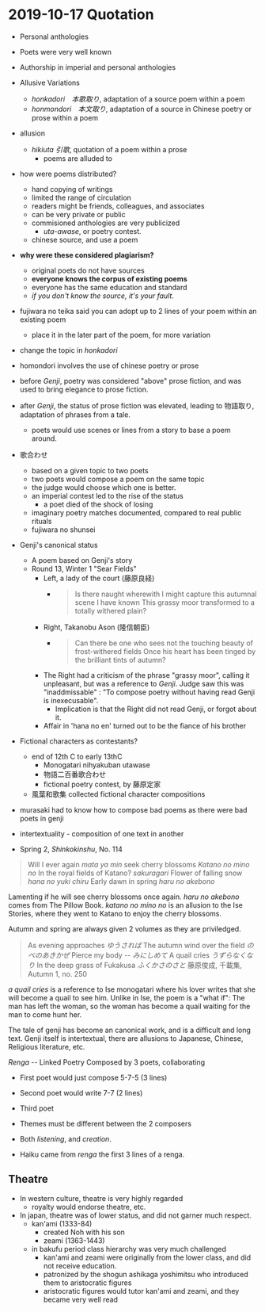 # 2019-10-17 Quotation

* Personal anthologies
* Poets were very well known
* Authorship in imperial and personal anthologies

* Allusive Variations
  * *honkadori　本歌取り*, adaptation of a source poem within a poem
  * *honmondori　本文取り*, adaptation of a source in Chinese poetry or prose within a poem
* allusion
  * *hikiuta 引歌*, quotation of a poem within a prose
    * poems are alluded to
* how were poems distributed?
  * hand copying of writings
  * limited the range of circulation
  * readers might be friends, colleagues, and associates
  * can be very private or public
  * commisioned anthologies are very publicized
    * *uta-awase*, or poetry contest.
  * chinese source, and use a poem
* **why were these considered plagiarism?**
  * original poets do not have sources
  * **everyone knows the corpus of existing poems**
  * everyone has the same education and standard
  * *if you don't know the source, it's your fault*.
* fujiwara no teika said you can adopt up to 2 lines of your poem within an existing poem
  * place it in the later part of the poem, for more variation
* change the topic in *honkadori*
* homondori involves the use of chinese poetry or prose
* before *Genji*, poetry was considered "above" prose fiction, and was used to bring elegance to prose fiction.
* after *Genji*, the status of prose fiction was elevated, leading to 物語取り, adaptation of phrases from a tale.
  * poets would use scenes or lines from a story to base a poem around.
* 歌合わせ 
  * based on a given topic to two poets
  * two poets would compose a poem on the same topic
  * the judge would choose which one is better.
  * an imperial contest led to the rise of the status
    * a poet died of the shock of losing
  * imaginary poetry matches documented, compared to real public rituals 
  * fujiwara no shunsei
* Genji's canonical status
  * A poem based on Genji's story
  * Round 13, Winter 1 "Sear Fields"
    * Left, a lady of the court (藤原良経)
      * > Is there naught wherewith I might capture this autumnal scene I have known
        > This grassy moor transformed to a totally withered plain?
    * Right, Takanobu Ason (隆信朝臣)
      * > Can there be one who sees not the touching beauty of frost-withered fields 
        > Once his heart has been tinged by the brilliant tints of autumn?
    * The Right had a criticism of the phrase "grassy moor", calling it unpleasant, but was a reference to *Genji*. Judge saw this was "inaddmissable" : "To compose poetry without having read Genji is inexecusable".
      * Implication is that the Right did not read Genji, or forgot about it.
    * Affair in 'hana no en' turned out to be the fiance of his brother
* Fictional characters as contestants?
  * end of 12th C to early 13thC
    * Monogatari nihyakuban utawase
    * 物語二百番歌合わせ
    * fictional poetry contest, by 藤原定家
  * 風葉和歌集 collected fictional character compositions
* murasaki had to know how to compose bad poems as there were bad poets in genji
* intertextuality - composition of one text in another

* Spring 2, *Shinkokinshu*, No. 114
  
> Will I ever again
> *mata ya min*
> seek cherry blossoms
> *Katano no mino no*
> In the royal fields of Katano?
> *sakuragari*
> Flower of falling snow
> *hana no yuki chiru*
> Early dawn in spring
> *haru no akebono* 

Lamenting if he will see cherry blossoms once again. *haru no akebono* comes from The Pillow Book. *katano no mino no* is an allusion to the Ise Stories, where they went to Katano to enjoy the cherry blossoms.

Autumn and spring are always given 2 volumes as they are priviledged.

> As evening approaches
> *ゆうされば*
> The autumn wind over the field
> *のべのあきかぜ*
> Pierce my body --
> *みにしめて*
> A quail cries
> *うずらなくなり*
> In the deep grass of Fukakusa
> *ふくかさのさと*
 藤原俊成, 千載集, Autumn 1, no. 250

*a quail cries* is a reference to Ise monogatari where his lover writes that she will become a quail to see him. Unlike in Ise, the poem is a "what if": The man has left the woman, so the woman has become a quail waiting for the man to come hunt her.

The tale of genji has become an canonical work, and is a difficult and long text. Genji itself is intertextual, there are allusions to Japanese, Chinese, Religious literature, etc.

*Renga* -- Linked Poetry
Composed by 3 poets, collaborating
* First poet would just compose 5-7-5 (3 lines)
* Second poet would write 7-7 (2 lines)
* Third poet 
* Themes must be different between the 2 composers
* Both *listening*, and *creation*.

* Haiku came from *renga* the first 3 lines of a renga.
  
## Theatre
* In western culture, theatre is very highly regarded
  * royalty would endorse theatre, etc.
* In japan, theatre was of lower status, and did not garner much respect.
  * kan'ami (1333-84)
    * created Noh with his son 
    * zeami (1363-1443) 
  * in bakufu period class hierarchy was very much challenged
    * kan'ami and zeami were originally from the lower class, and did not receive education.
    * patronized by the shogun ashikaga yoshimitsu who introduced them to aristocratic figures
    * aristocratic figures would tutor kan'ami and zeami, and they became very well read